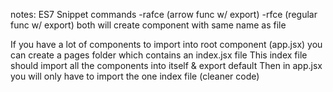<!-- In this section, we will create all files and folders from scratch. -->

notes: ES7 Snippet commands
    -rafce (arrow func w/ export)
    -rfce (regular func w/ export)
        both will create component with same name as file

If you have a lot of components to import into root component (app.jsx)
you can create a pages folder which contains an index.jsx file
This index file should import all the components into itself & export default
Then in app.jsx you will only have to import the one index file (cleaner code)
